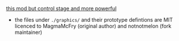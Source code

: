 [this mod but control stage and more powerful](https://github.com/Quezler/glutenfree/tree/main/mods/se-catalogues-can-be-crafted-from-their-breakdown)

- the files under `./graphics/` and their prototype defintions are MIT licenced to MagmaMcFry (original author) and notnotmelon (fork maintainer)
